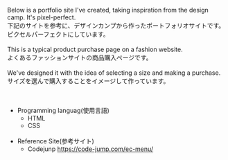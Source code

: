 Below is a portfolio site I've created, taking inspiration from the design camp. It's pixel-perfect.  
下記のサイトを参考に、デザインカンプから作ったポートフォリオサイトです。ピクセルパーフェクトにしています。  
<br>
This is a typical product purchase page on a fashion website.  
よくあるファッションサイトの商品購入ページです。  
<br>
We've designed it with the idea of selecting a size and making a purchase.  
サイズを選んで購入することをイメージして作っています。  
<br>
<br>
- Programming languag(使用言語)  
  - HTML  
  - CSS
    <br>
    <br>
- Reference Site(参考サイト)  
  - Codejunp  https://code-jump.com/ec-menu/
